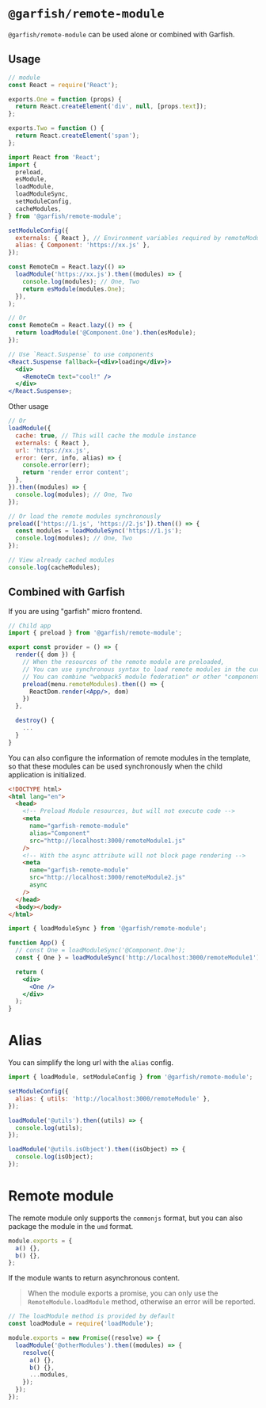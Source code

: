 # `@garfish/remote-module`

`@garfish/remote-module` can be used alone or combined with Garfish.

## Usage

```js
// module
const React = require('React');

exports.One = function (props) {
  return React.createElement('div', null, [props.text]);
};

exports.Two = function () {
  return React.createElement('span');
};
```

```jsx
import React from 'React';
import {
  preload,
  esModule,
  loadModule,
  loadModuleSync,
  setModuleConfig,
  cacheModules,
} from '@garfish/remote-module';

setModuleConfig({
  externals: { React }, // Environment variables required by remoteModules
  alias: { Component: 'https://xx.js' },
});

const RemoteCm = React.lazy(() =>
  loadModule('https://xx.js').then((modules) => {
    console.log(modules); // One, Two
    return esModule(modules.One);
  }),
);

// Or
const RemoteCm = React.lazy(() => {
  return loadModule('@Component.One').then(esModule);
});

// Use `React.Suspense` to use components
<React.Suspense fallback={<div>loading</div>}>
  <div>
    <RemoteCm text="cool!" />
  </div>
</React.Suspense>;
```

Other usage

```js
// Or
loadModule({
  cache: true, // This will cache the module instance
  externals: { React },
  url: 'https://xx.js',
  error: (err, info, alias) => {
    console.error(err);
    return 'render error content';
  },
}).then((modules) => {
  console.log(modules); // One, Two
});

// Or load the remote modules synchronously
preload(['https://1.js', 'https://2.js']).then(() => {
  const modules = loadModuleSync('https://1.js');
  console.log(modules); // One, Two
});

// View already cached modules
console.log(cacheModules);
```

## Combined with Garfish

If you are using "garfish" micro frontend.

```jsx
// Child app
import { preload } from '@garfish/remote-module';

export const provider = () => {
  render({ dom }) {
    // When the resources of the remote module are preloaded,
    // You can use synchronous syntax to load remote modules in the current application.
    // You can combine "webpack5 module federation" or other "component markets"
    preload(menu.remoteModules).then(() => {
      ReactDom.render(<App/>, dom)
    })
  },

  destroy() {
    ...
  }
}
```

You can also configure the information of remote modules in the template, so that these modules can be used synchronously when the child application is initialized.

```html
<!DOCTYPE html>
<html lang="en">
  <head>
    <!-- Preload Module resources, but will not execute code -->
    <meta
      name="garfish-remote-module"
      alias="Component"
      src="http://localhost:3000/remoteModule1.js"
    />
    <!-- With the async attribute will not block page rendering -->
    <meta
      name="garfish-remote-module"
      src="http://localhost:3000/remoteModule2.js"
      async
    />
  </head>
  <body></body>
</html>
```

```jsx
import { loadModuleSync } from '@garfish/remote-module';

function App() {
  // const One = loadModuleSync('@Component.One');
  const { One } = loadModuleSync('http://localhost:3000/remoteModule1');

  return (
    <div>
      <One />
    </div>
  );
}
```

# Alias

You can simplify the long url with the `alias` config.

```js
import { loadModule, setModuleConfig } from '@garfish/remote-module';

setModuleConfig({
  alias: { utils: 'http://localhost:3000/remoteModule' },
});

loadModule('@utils').then((utils) => {
  console.log(utils);
});

loadModule('@utils.isObject').then((isObject) => {
  console.log(isObject);
});
```

# Remote module

The remote module only supports the `commonjs` format, but you can also package the module in the `umd` format.

```js
module.exports = {
  a() {},
  b() {},
};
```

If the module wants to return asynchronous content.

> When the module exports a promise, you can only use the `RemoteModule.loadModule` method, otherwise an error will be reported.

```js
// The loadModule method is provided by default
const loadModule = require('loadModule');

module.exports = new Promise((resolve) => {
  loadModule('@otherModules').then((modules) => {
    resolve({
      a() {},
      b() {},
      ...modules,
    });
  });
});
```
